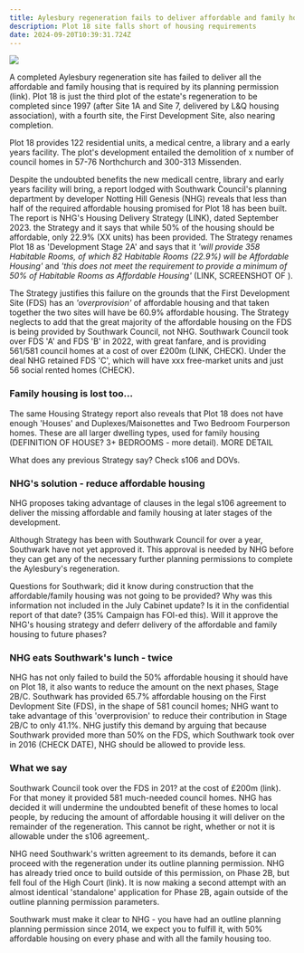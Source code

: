 ```yaml
---
title: Aylesbury regeneration fails to deliver affordable and family housing
description: Plot 18 site falls short of housing requirements
date: 2024-09-20T10:39:31.724Z
---
```

![](img/23_ap_2603-housing_delivery_strategy.-3727685.pdf-adobe-acrobat-reader-64-bit-09_10_2024-15_37_41.png)

A completed Aylesbury regeneration site has failed to deliver all the affordable and family housing that is required by its planning permission (link).  Plot 18 is just the third plot of the estate's regeneration to be completed since 1997 (after Site 1A and Site 7, delivered by L&Q housing association), with a fourth site, the First Development Site, also nearing completion.

Plot 18 provides 122 residential units, a medical centre, a library and a early years facility.  The plot's development entailed the demolition of x number of council homes in 57-76 Northchurch and 300-313 Missenden.



Despite the undoubted benefits the new medicall centre, library and early years facility will bring, a  report lodged with Southwark Council's planning department by developer Notting Hill Genesis (NHG) reveals that less than half of the required affordable housing promised for Plot 18 has been built.  The report is NHG's Housing Delivery Strategy (LINK), dated September 2023.  the Strategy and it says that while 50% of the housing should be affordable, only 22.9% (XX units) has been provided.  The Strategy renames Plot 18 as 'Development Stage 2A' and says that it *'will provide 358 Habitable Rooms, of which 82 Habitable Rooms (22.9%) will be Affordable Housing'* and *'this does not meet the requirement to provide a minimum of  50% of Habitable Rooms as Affordable Housing'* (LINK, SCREENSHOT OF ).  

The Strategy justifies this failure on the grounds that the First Development Site (FDS) has an *'overprovision'* of affordable housing and that taken together the two sites will have be 60.9% affordable housing.  The Strategy neglects to add that the great majority of the affordable housing on the FDS is being provided by Southwark Council, not NHG.  Southwark Council took over FDS 'A' and FDS 'B' in 2022, with great fanfare, and is providing 561/581 council homes at a cost of over £200m (LINK, CHECK).  Under the deal NHG retained FDS 'C', which will have xxx free-market units and just 56 social rented homes (CHECK).

### Family housing is lost too...

The same Housing Strategy report also reveals that Plot 18 does not have enough 'Houses' and Duplexes/Maisonettes and Two Bedroom Fourperson homes.  These are all larger dwelling types, used for family housing (DEFINITION OF HOUSE? 3+ BEDROOMS - more detail).  MORE DETAIL

What does any previous Strategy say? Check s106 and DOVs.

### NHG's solution - reduce affordable housing

NHG proposes taking advantage of clauses in the legal s106 agreement to deliver the missing affordable and family housing at later stages of the development.

Although Strategy has been with Southwark Council for over a year, Southwark have not yet approved it.  This approval is needed by NHG before they can get any of the necessary further planning permissions to complete the Aylesbury's regeneration.

Questions for Southwark; did it know during construction that the affordable/family housing was not going to be provided?  Why was this information not included in the July Cabinet update? Is it in the confidential report of that date? (35% Campaign has FOI-ed this). Will it approve the NHG's housing strategy and deferr delivery of the affordable and family housing to future phases?

### NHG eats Southwark's lunch - twice

NHG has not only failed to build the 50% affordable housing it should have on Plot 18, it also wants to reduce the amount on the next phases, Stage 2B/C.  Southwark has provided 65.7% affordable housing on the First Devlopment Site (FDS), in the shape of 581 council homes; NHG want to take advantage of this 'overprovision' to reduce their contribution in Stage 2B/C to only 41.1%.  NHG justify this demand by arguing that because Southwark provided more than 50% on the FDS, which Southwark took over in 2016 (CHECK DATE), NHG should be allowed to provide less.

### What we say

Southwark Council took over the FDS in 201? at the cost of £200m (link).  For that money it provided 581 much-needed council homes.  NHG has decided it will undermine the undoubted benefit of these homes to local people, by reducing the amount of affordable housing it will deliver on the remainder of the regeneration.  This cannot be right, whether or not it is allowable under the s106 agreement,.

NHG need Southwark's written agreement to its demands, before it can proceed with the regeneration under its outline planning permission.  NHG has already tried once to  build outside of this permission, on Phase 2B, but fell foul of the High Court (link).  It is now making a second attempt with an almost identical 'standalone' application for Phase 2B, again outside of the outline planning permission parameters.

Southwark must make it clear to NHG - you have had an outline planning planning permission since 2014, we expect you to fulfill it, with 50% affordable housing on every phase and with all the family housing too.